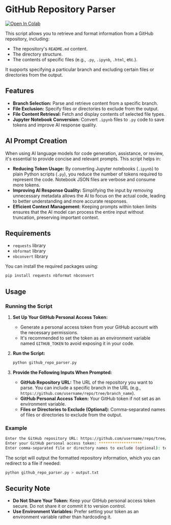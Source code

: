 # GitHub Repository Parser

[![Open In Colab](https://colab.research.google.com/assets/colab-badge.svg)](https://colab.research.google.com/drive/19TIeGKKPJZvre-7SvcdRlw0g3odj-9IR?usp=sharing)

This script allows you to retrieve and format information from a GitHub repository, including:

- The repository's `README.md` content.
- The directory structure.
- The contents of specific files (e.g., `.py`, `.ipynb`, `.html`, etc.).

It supports specifying a particular branch and excluding certain files or directories from the output.

## Features

- **Branch Selection:** Parse and retrieve content from a specific branch.
- **File Exclusion:** Specify files or directories to exclude from the output.
- **File Content Retrieval:** Fetch and display contents of selected file types.
- **Jupyter Notebook Conversion:** Convert `.ipynb` files to `.py` code to save tokens and improve AI response quality.

## AI Prompt Creation

When using AI language models for code generation, assistance, or review, it's essential to provide concise and relevant prompts. This script helps in:

- **Reducing Token Usage:** By converting Jupyter notebooks (`.ipynb`) to plain Python scripts (`.py`), you reduce the number of tokens required to represent the code. Notebook JSON files are verbose and consume more tokens.
- **Improving AI Response Quality:** Simplifying the input by removing unnecessary metadata allows the AI to focus on the actual code, leading to better understanding and more accurate responses.
- **Efficient Context Management:** Keeping prompts within token limits ensures that the AI model can process the entire input without truncation, preserving important context.

## Requirements

- `requests` library
- `nbformat` library
- `nbconvert` library

You can install the required packages using:

```bash
pip install requests nbformat nbconvert
```

## Usage

### Running the Script

1. **Set Up Your GitHub Personal Access Token:**

   - Generate a personal access token from your GitHub account with the necessary permissions.
   - It's recommended to set the token as an environment variable named `GITHUB_TOKEN` to avoid exposing it in your code.

2. **Run the Script:**

   ```bash
   python github_repo_parser.py
   ```

3. **Provide the Following Inputs When Prompted:**

   - **GitHub Repository URL:** The URL of the repository you want to parse. You can include a specific branch in the URL (e.g., `https://github.com/username/repo/tree/branch_name`).
   - **GitHub Personal Access Token:** Your GitHub token if not set as an environment variable.
   - **Files or Directories to Exclude (Optional):** Comma-separated names of files or directories to exclude from the output.

### Example

```bash
Enter the GitHub repository URL: https://github.com/username/repo/tree/branch_name
Enter your GitHub personal access token: *******************
Enter comma-separated file or directory names to exclude (optional): test.ipynb, docs/
```

The script will output the formatted repository information, which you can redirect to a file if needed:

```bash
python github_repo_parser.py > output.txt
```

## Security Note

- **Do Not Share Your Token:** Keep your GitHub personal access token secure. Do not share it or commit it to version control.
- **Use Environment Variables:** Prefer setting your token as an environment variable rather than hardcoding it.
